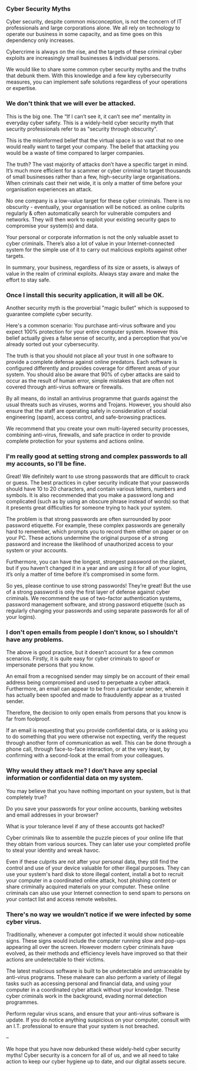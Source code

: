 ### Cyber Security Myths
Cyber security, despite common misconception, is not the concern of IT professionals and large corporations alone. We all rely on technology to operate our business in some capacity, and as time goes on this dependency only increases.

Cybercrime is always on the rise, and the targets of these criminal cyber exploits are increasingly small businesses & individual persons.

We would like to share some common cyber security myths and the truths that debunk them. With this knowledge and a few key cybersecurity measures, you can implement safe solutions regardless of your operations or expertise.

### We don't think that we will ever be attacked.
This is the big one. The “If I can’t see it, it can’t see me” mentality in everyday cyber safety. This is a widely-held cyber security myth that security professionals refer to as "security through obscurity".

This is the misinformed belief that the virtual space is so vast that no one would really want to target your company. The belief that attacking you would be a waste of time compared to larger companies.

The truth? The vast majority of attacks don’t have a specific target in mind. It’s much more efficient for a scammer or cyber criminal to target thousands of small businesses rather than a few, high-security large organisations. When criminals cast their net wide, it is only a matter of time before your organisation experiences an attack.

No one company is a low-value target for these cyber criminals. There is no obscurity - eventually, your organisation will be noticed. as online culprits regularly & often automatically search for vulnerable computers and networks. They will then work to exploit your existing security gaps to compromise your system(s) and data.

Your personal or corporate information is not the only valuable asset to cyber criminals. There’s also a lot of value in your Internet-connected system for the simple use of it to carry out malicious exploits against other targets.

In summary, your business, regardless of its size or assets, is always of value in the realm of criminal exploits. Always stay aware and make the effort to stay safe.

### Once I install this security application, it will all be OK.
Another security myth is the proverbial "magic bullet" which is supposed to guarantee complete cyber security.

Here's a common scenario: You purchase anti-virus software and you expect 100% protection for your entire computer system. However this belief actually gives a false sense of security, and a perception that you’ve already sorted out your cybersecurity.

The truth is that you should not place all your trust in one software to provide a complete defense against online predators. Each software is configured differently and provides coverage for different areas of your system. You should also be aware that 90% of cyber attacks are said to occur as the result of human error, simple mistakes that are often not covered through anti-virus software or firewalls.

By all means, do install an antivirus programme that guards against the usual threats such as viruses, worms and Trojans. However, you should also ensure that the staff are operating safely in consideration of social engineering (spam), access control, and safe-browsing practices.

We recommend that you create your own multi-layered security processes, combining anti-virus, firewalls, and safe practice in order to provide complete protection for your systems and actions online.

### I'm really good at setting strong and complex passwords to all my accounts, so I'll be fine.
Great! We definitely want to use strong passwords that are difficult to crack or guess. The best practices in cyber security indicate that your passwords should have 10 to 20 characters, and contain various letters, numbers and symbols. It is also recommended that you make a password long and complicated (such as by using an obscure phrase instead of words) so that it presents great difficulties for someone trying to hack your system.

The problem is that strong passwords are often surrounded by poor password etiquette. For example, these complex passwords are generally hard to remember, which prompts you to record them either on paper or on your PC. These actions undermine the original purpose of a strong password and increase the likelihood of unauthorized access to your system or your accounts.

Furthermore, you can have the longest, strongest password on the planet, but if you haven’t changed it in a year and are using it for all of your logins, it’s only a matter of time before it’s compromised in some form.

So yes, please continue to use strong passwords! They’re great! But the use of a strong password is only the first layer of defense against cyber criminals. We recommend the use of two-factor authentication systems, password management software, and strong password etiquette (such as regularly changing your passwords and using separate passwords for all of your logins).

### I don't open emails from people I don't know, so I shouldn't have any problems.
The above is good practice, but it doesn’t account for a few common scenarios. Firstly, it is quite easy for cyber criminals to spoof or impersonate persons that you know.

An email from a recognised sender may simply be on account of their email address being compromised and used to perpetuate a cyber attack. Furthermore, an email can appear to be from a particular sender, wherein it has actually been spoofed and made to fraudulently appear as a trusted sender.

Therefore, the decision to only open emails from persons that you know is far from foolproof.

If an email is requesting that you provide confidential data, or is asking you to do something that you were otherwise not expecting, verify the request through another form of communication as well. This can be done through a phone call, through face-to-face interaction, or at the very least, by confirming with a second-look at the email from your colleagues.

### Why would they attack me? I don't have any special information or confidential data on my system.
You may believe that you have nothing important on your system, but is that completely true?

Do you save your passwords for your online accounts, banking websites and email addresses in your browser?

What is your tolerance level if any of these accounts got hacked?

Cyber criminals like to assemble the puzzle pieces of your online life that they obtain from various sources. They can later use your completed profile to steal your identity and wreak havoc.

Even if these culprits are not after your personal data, they still find the control and use of your device valuable for other illegal purposes. They can use your system's hard disk to store illegal content, install a bot to recruit your computer in a coordinated online attack, host phishing content or share criminally acquired materials on your computer. These online criminals can also use your Internet connection to send spam to persons on your contact list and access remote websites.

### There's no way we wouldn’t notice if we were infected by some cyber virus.
Traditionally, whenever a computer got infected it would show noticeable signs. These signs would include the computer running slow and pop-ups appearing all over the screen. However modern cyber criminals have evolved, as their methods and efficiency levels have improved so that their actions are undetectable to their victims.

The latest malicious software is built to be undetectable and untraceable by anti-virus programs. These malware can also perform a variety of illegal tasks such as accessing personal and financial data, and using your computer in a coordinated cyber attack without your knowledge. These cyber criminals work in the background, evading normal detection programmes.

Perform regular virus scans, and ensure that your anti-virus software is update. If you do notice anything suspicious on your computer, consult with an I.T. professional to ensure that your system is not breached.

–

We hope that you have now debunked these widely-held cyber security myths! Cyber security is a concern for all of us, and we all need to take action to keep our cyber hygiene up to date, and our digital assets secure.